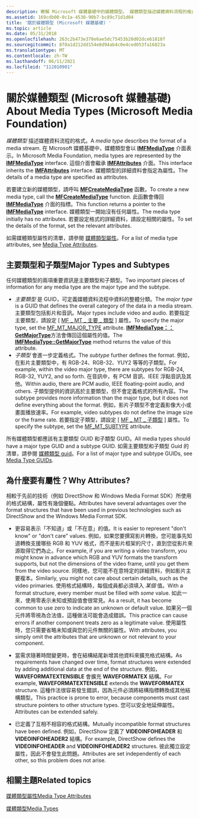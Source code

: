 ```yaml
---
description: 瞭解 Microsoft 媒體基礎中的媒體類型。 媒體類型描述媒體資料流程的格式。
ms.assetid: 169cdb00-0c1a-4530-90b7-bc89c71d1d04
title: '關於媒體類型 (Microsoft 媒體基礎) '
ms.topic: article
ms.date: 05/31/2018
ms.openlocfilehash: 263c2b473e378e6ae5dc75453b20d02dce61818f
ms.sourcegitcommit: 8f0a1d212dd154e8d94ab4c0e4ced053fa16823a
ms.translationtype: MT
ms.contentlocale: zh-TW
ms.lasthandoff: 06/11/2021
ms.locfileid: "112010901"
---
```

# <a name="about-media-types-microsoft-media-foundation"></a><span data-ttu-id="67c83-104">關於媒體類型 (Microsoft 媒體基礎) </span><span class="sxs-lookup"><span data-stu-id="67c83-104">About Media Types (Microsoft Media Foundation)</span></span>

<span data-ttu-id="67c83-105">*媒體類型* 描述媒體資料流程的格式。</span><span class="sxs-lookup"><span data-stu-id="67c83-105">A *media type* describes the format of a media stream.</span></span> <span data-ttu-id="67c83-106">在 Microsoft 媒體基礎中，媒體類型會以 [**IMFMediaType**](/windows/desktop/api/mfobjects/nn-mfobjects-imfmediatype) 介面表示。</span><span class="sxs-lookup"><span data-stu-id="67c83-106">In Microsoft Media Foundation, media types are represented by the [**IMFMediaType**](/windows/desktop/api/mfobjects/nn-mfobjects-imfmediatype) interface.</span></span> <span data-ttu-id="67c83-107">這個介面會繼承 [**IMFAttributes**](/windows/desktop/api/mfobjects/nn-mfobjects-imfattributes) 介面。</span><span class="sxs-lookup"><span data-stu-id="67c83-107">This interface inherits the [**IMFAttributes**](/windows/desktop/api/mfobjects/nn-mfobjects-imfattributes) interface.</span></span> <span data-ttu-id="67c83-108">媒體類型的詳細資料會指定為屬性。</span><span class="sxs-lookup"><span data-stu-id="67c83-108">The details of a media type are specified as attributes.</span></span>

<span data-ttu-id="67c83-109">若要建立新的媒體類型，請呼叫 [**MFCreateMediaType**](/windows/desktop/api/mfapi/nf-mfapi-mfcreatemediatype) 函數。</span><span class="sxs-lookup"><span data-stu-id="67c83-109">To create a new media type, call the [**MFCreateMediaType**](/windows/desktop/api/mfapi/nf-mfapi-mfcreatemediatype) function.</span></span> <span data-ttu-id="67c83-110">此函數會傳回 [**IMFMediaType**](/windows/desktop/api/mfobjects/nn-mfobjects-imfmediatype) 介面的指標。</span><span class="sxs-lookup"><span data-stu-id="67c83-110">This function returns a pointer to the [**IMFMediaType**](/windows/desktop/api/mfobjects/nn-mfobjects-imfmediatype) interface.</span></span> <span data-ttu-id="67c83-111">媒體類型一開始沒有任何屬性。</span><span class="sxs-lookup"><span data-stu-id="67c83-111">The media type initially has no attributes.</span></span> <span data-ttu-id="67c83-112">若要設定格式的詳細資料，請設定相關的屬性。</span><span class="sxs-lookup"><span data-stu-id="67c83-112">To set the details of the format, set the relevant attributes.</span></span>

<span data-ttu-id="67c83-113">如需媒體類型屬性的清單，請參閱 [媒體類型屬性](media-type-attributes.md)。</span><span class="sxs-lookup"><span data-stu-id="67c83-113">For a list of media type attributes, see [Media Type Attributes](media-type-attributes.md).</span></span>

## <a name="major-types-and-subtypes"></a><span data-ttu-id="67c83-114">主要類型和子類型</span><span class="sxs-lookup"><span data-stu-id="67c83-114">Major Types and Subtypes</span></span>

<span data-ttu-id="67c83-115">任何媒體類型的兩項重要資訊是主要類型和子類型。</span><span class="sxs-lookup"><span data-stu-id="67c83-115">Two important pieces of information for any media type are the major type and the subtype.</span></span>

-   <span data-ttu-id="67c83-116">*主要類型* 是 GUID，可定義媒體資料流程中資料的整體分類。</span><span class="sxs-lookup"><span data-stu-id="67c83-116">The *major type* is a GUID that defines the overall category of the data in a media stream.</span></span> <span data-ttu-id="67c83-117">主要類型包括影片和音訊。</span><span class="sxs-lookup"><span data-stu-id="67c83-117">Major types include video and audio.</span></span> <span data-ttu-id="67c83-118">若要指定主要類型，請設定 [ [MF \_ MT \_ 主要 \_ 類型](mf-mt-major-type-attribute.md) ] 屬性。</span><span class="sxs-lookup"><span data-stu-id="67c83-118">To specify the major type, set the [MF\_MT\_MAJOR\_TYPE](mf-mt-major-type-attribute.md) attribute.</span></span> <span data-ttu-id="67c83-119">[**IMFMediaType：： GetMajorType**](/windows/desktop/api/mfobjects/nf-mfobjects-imfmediatype-getmajortype)方法會傳回這個屬性的值。</span><span class="sxs-lookup"><span data-stu-id="67c83-119">The [**IMFMediaType::GetMajorType**](/windows/desktop/api/mfobjects/nf-mfobjects-imfmediatype-getmajortype) method returns the value of this attribute.</span></span>
-   <span data-ttu-id="67c83-120">*子類型* 會進一步定義格式。</span><span class="sxs-lookup"><span data-stu-id="67c83-120">The *subtype* further defines the format.</span></span> <span data-ttu-id="67c83-121">例如，在影片主要類型中，有 RGB-24、RGB-32、YUY2 等等的子類型。</span><span class="sxs-lookup"><span data-stu-id="67c83-121">For example, within the video major type, there are subtypes for RGB-24, RGB-32, YUY2, and so forth.</span></span> <span data-ttu-id="67c83-122">在音訊中，有 PCM 音訊、IEEE 浮點音訊及其他。</span><span class="sxs-lookup"><span data-stu-id="67c83-122">Within audio, there are PCM audio, IEEE floating-point audio, and others.</span></span> <span data-ttu-id="67c83-123">子類型提供的資訊高於主要類型，但不會定義格式的所有內容。</span><span class="sxs-lookup"><span data-stu-id="67c83-123">The subtype provides more information than the major type, but it does not define everything about the format.</span></span> <span data-ttu-id="67c83-124">例如，影片子類型不會定義影像大小或畫面播放速率。</span><span class="sxs-lookup"><span data-stu-id="67c83-124">For example, video subtypes do not define the image size or the frame rate.</span></span> <span data-ttu-id="67c83-125">若要指定子類型，請設定 [ [MF \_ MT \_ 子類型](mf-mt-subtype-attribute.md) ] 屬性。</span><span class="sxs-lookup"><span data-stu-id="67c83-125">To specify the subtype, set the [MF\_MT\_SUBTYPE](mf-mt-subtype-attribute.md) attribute.</span></span>

<span data-ttu-id="67c83-126">所有媒體類型都應該有主要類型 GUID 和子類型 GUID。</span><span class="sxs-lookup"><span data-stu-id="67c83-126">All media types should have a major type GUID and a subtype GUID.</span></span> <span data-ttu-id="67c83-127">如需主要類型和子類型 Guid 的清單，請參閱 [媒體類型 guid](media-type-guids.md)。</span><span class="sxs-lookup"><span data-stu-id="67c83-127">For a list of major type and subtype GUIDs, see [Media Type GUIDs](media-type-guids.md).</span></span>

## <a name="why-attributes"></a><span data-ttu-id="67c83-128">為什麼要有屬性？</span><span class="sxs-lookup"><span data-stu-id="67c83-128">Why Attributes?</span></span>

<span data-ttu-id="67c83-129">相較于先前的技術（例如 DirectShow 和 Windows Media Format SDK）所使用的格式結構，屬性有幾個優點。</span><span class="sxs-lookup"><span data-stu-id="67c83-129">Attributes have several advantages over the format structures that have been used in previous technologies such as DirectShow and the Windows Media Format SDK.</span></span>

-   <span data-ttu-id="67c83-130">更容易表示「不知道」或「不在意」的值。</span><span class="sxs-lookup"><span data-stu-id="67c83-130">It is easier to represent "don't know" or "don't care" values.</span></span> <span data-ttu-id="67c83-131">例如，如果您要撰寫影片轉換，您可能事先知道轉換支援哪些 RGB 和 YUV 格式，而不是影片框架的尺寸，直到您從影片來源取得它們為止。</span><span class="sxs-lookup"><span data-stu-id="67c83-131">For example, if you are writing a video transform, you might know in advance which RGB and YUV formats the transform supports, but not the dimensions of the video frame, until you get them from the video source.</span></span> <span data-ttu-id="67c83-132">同樣地，您可能不在意特定的詳細資料，例如影片主要複本。</span><span class="sxs-lookup"><span data-stu-id="67c83-132">Similarly, you might not care about certain details, such as the video primaries.</span></span> <span data-ttu-id="67c83-133">使用格式結構時，每個成員都必須填入 *某個* 值。</span><span class="sxs-lookup"><span data-stu-id="67c83-133">With a format structure, every member must be filled with *some* value.</span></span> <span data-ttu-id="67c83-134">如此一來，使用零表示未知或預設值會很常見。</span><span class="sxs-lookup"><span data-stu-id="67c83-134">As a result, it has become common to use zero to indicate an unknown or default value.</span></span> <span data-ttu-id="67c83-135">如果另一個元件將零視為合法值，這種做法可能會造成錯誤。</span><span class="sxs-lookup"><span data-stu-id="67c83-135">This practice can cause errors if another component treats zero as a legitimate value.</span></span> <span data-ttu-id="67c83-136">使用屬性時，您只需要省略未知或與您的元件無關的屬性。</span><span class="sxs-lookup"><span data-stu-id="67c83-136">With attributes, you simply omit the attributes that are unknown or not relevant to your component.</span></span>

-   <span data-ttu-id="67c83-137">當需求隨著時間變更時，會在結構結尾新增其他資料來擴充格式結構。</span><span class="sxs-lookup"><span data-stu-id="67c83-137">As requirements have changed over time, format structures were extended by adding additional data at the end of the structure.</span></span> <span data-ttu-id="67c83-138">例如， **WAVEFORMATEXTENSIBLE** 會擴充 **WAVEFORMATEX** 結構。</span><span class="sxs-lookup"><span data-stu-id="67c83-138">For example, **WAVEFORMATEXTENSIBLE** extends the **WAVEFORMATEX** structure.</span></span> <span data-ttu-id="67c83-139">這種作法很容易發生錯誤，因為元件必須將結構指標轉換成其他結構類型。</span><span class="sxs-lookup"><span data-stu-id="67c83-139">This practice is prone to error, because components must cast structure pointers to other structure types.</span></span> <span data-ttu-id="67c83-140">您可以安全地延伸屬性。</span><span class="sxs-lookup"><span data-stu-id="67c83-140">Attributes can be extended safely.</span></span>
-   <span data-ttu-id="67c83-141">已定義了互相不相容的格式結構。</span><span class="sxs-lookup"><span data-stu-id="67c83-141">Mutually incompatible format structures have been defined.</span></span> <span data-ttu-id="67c83-142">例如，DirectShow 定義了 **VIDEOINFOHEADER** 和 **VIDEOINFOHEADER2** 結構。</span><span class="sxs-lookup"><span data-stu-id="67c83-142">For example, DirectShow defines the **VIDEOINFOHEADER** and **VIDEOINFOHEADER2** structures.</span></span> <span data-ttu-id="67c83-143">彼此獨立設定屬性，因此不會發生此問題。</span><span class="sxs-lookup"><span data-stu-id="67c83-143">Attributes are set independently of each other, so this problem does not arise.</span></span>

## <a name="related-topics"></a><span data-ttu-id="67c83-144">相關主題</span><span class="sxs-lookup"><span data-stu-id="67c83-144">Related topics</span></span>

<dl> <dt>

[<span data-ttu-id="67c83-145">媒體類型屬性</span><span class="sxs-lookup"><span data-stu-id="67c83-145">Media Type Attributes</span></span>](media-type-attributes.md)
</dt> <dt>

[<span data-ttu-id="67c83-146">媒體類型</span><span class="sxs-lookup"><span data-stu-id="67c83-146">Media Types</span></span>](media-types.md)
</dt> </dl>

 

 



